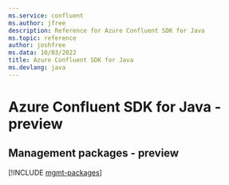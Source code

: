 ```yaml
---
ms.service: confluent
ms.author: jfree
description: Reference for Azure Confluent SDK for Java
ms.topic: reference
author: joshfree
ms.data: 10/03/2022
title: Azure Confluent SDK for Java
ms.devlang: java
---
```

# Azure Confluent SDK for Java - preview

## Management packages - preview
[!INCLUDE [mgmt-packages](confluent-mgmt-index.md)]
